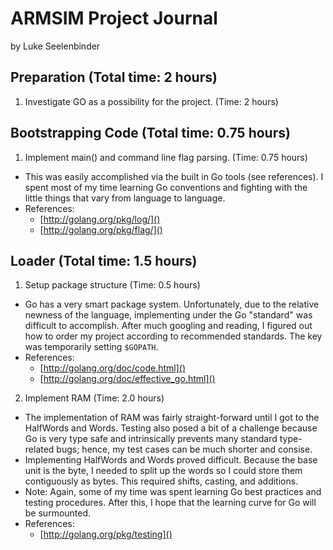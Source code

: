 # ARMSIM Project Journal
  by Luke Seelenbinder

## Preparation (Total time: 2 hours)
1. Investigate GO as a possibility for the project. (Time: 2 hours)

## Bootstrapping Code (Total time: 0.75 hours)
1. Implement main() and command line flag parsing. (Time: 0.75 hours)
  - This was easily accomplished via the built in Go tools (see references).
  I spent most of my time learning Go conventions and fighting with the little
  things that vary from language to language.
  - References:
    - [http://golang.org/pkg/log/]()
    - [http://golang.org/pkg/flag/]()

## Loader (Total time: 1.5 hours)
1. Setup package structure (Time: 0.5 hours)
  - Go has a very smart package system. Unfortunately, due to the relative
    newness of the language, implementing under the Go "standard" was difficult
    to accomplish. After much googling and reading, I figured out how to order
    my project according to recommended standards. The key was temporarily
    setting `$GOPATH`.
  - References:
    - [http://golang.org/doc/code.html]()
    - [http://golang.org/doc/effective_go.html]()
2. Implement RAM (Time: 2.0 hours)
  - The implementation of RAM was fairly straight-forward until I got to the
    HalfWords and Words. Testing also posed a bit of a challenge because Go is
    very type safe and intrinsically prevents many standard type-related bugs;
    hence, my test cases can be much shorter and consise.
  - Implementing HalfWords and Words proved difficult. Because the base unit is
    the byte, I needed to split up the words so I could store them
    contiguously as bytes. This required shifts, casting, and additions.
  - Note: Again, some of my time was spent learning Go best practices and testing
    procedures. After this, I hope that the learning curve for Go will be
    surmounted.
  - References:
    - [http://golang.org/pkg/testing]()

